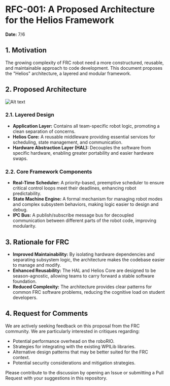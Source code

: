 # RFC-001: A Proposed Architecture for the Helios Framework

**Date:** 7/6

## 1. Motivation

The growing complexity of FRC robot need a more constructured, reusable, and maintainable approach to code development. This document proposes the "Helios" architecture, a layered and modular framework.

## 2. Proposed Architecture

![Alt text](https://gi.de/fileadmin/GI/Hauptseite/Service/Lexikon/AUTOSAR_Figure2.jpg)

### 2.1. Layered Design


*   **Application Layer:** Contains all team-specific robot logic, promoting a clean separation of concerns. 
*   **Helios Core:** A reusable middleware providing essential services for scheduling, state management, and communication.
*   **Hardware Abstraction Layer (HAL):** Decouples the software from specific hardware, enabling greater portability and easier hardware swaps. 

### 2.2. Core Framework Components

*   **Real-Time Scheduler:** A priority-based, preemptive scheduler to ensure critical control loops meet their deadlines, enhancing robot predictability.
*   **State Machine Engine:** A formal mechanism for managing robot modes and complex subsystem behaviors, making logic easier to design and debug. 
*   **IPC Bus:** A publish/subscribe message bus for decoupled communication between different parts of the robot code, improving modularity. 

## 3. Rationale for FRC

*   **Improved Maintainability:** By isolating hardware dependencies and separating subsystem logic, the architecture makes the codebase easier to manage and modify.
*   **Enhanced Reusability:** The HAL and Helios Core are designed to be season-agnostic, allowing teams to carry forward a stable software foundation.
*   **Reduced Complexity:** The architecture provides clear patterns for common FRC software problems, reducing the cognitive load on student developers.

## 4. Request for Comments

We are actively seeking feedback on this proposal from the FRC community.  We are particularly interested in critiques regarding:

*   Potential performance overhead on the roboRIO.
*   Strategies for integrating with the existing WPILib libraries.
*   Alternative design patterns that may be better suited for the FRC context.
*   Potential security considerations and mitigation strategies. 

Please contribute to the discussion by opening an Issue or submitting a Pull Request with your suggestions in this repository.

